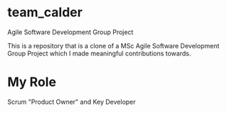 # team_calder
Agile Software Development Group Project

This is a repository that is a clone of a MSc Agile Software Development Group Project which I made meaningful contributions towards.  

# My Role 
Scrum "Product Owner" and Key Developer
